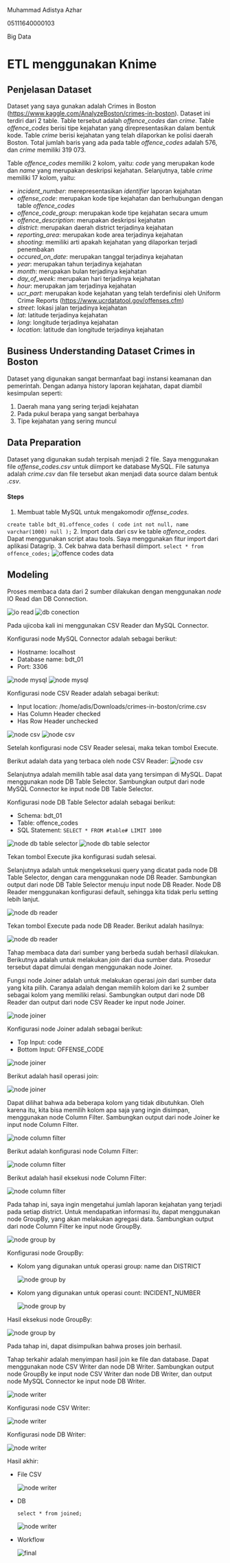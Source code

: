 Muhammad Adistya Azhar

05111640000103

Big Data

# ETL menggunakan Knime

## Penjelasan Dataset
Dataset yang saya gunakan adalah Crimes in Boston (https://www.kaggle.com/AnalyzeBoston/crimes-in-boston). Dataset ini terdiri dari 2 table. Table tersebut adalah *offence_codes* dan *crime*. Table *offence_codes* berisi tipe kejahatan yang direpresentasikan dalam bentuk kode. Table *crime* berisi kejahatan yang telah dilaporkan ke polisi daerah Boston. Total jumlah baris yang ada pada table *offence_codes* adalah 576, dan *crime* memiliki 319 073.

Table *offence_codes* memiliki 2 kolom, yaitu: *code* yang merupakan kode dan *name* yang merupakan deskripsi kejahatan. Selanjutnya, table *crime* memiliki 17 kolom, yaitu: 
- *incident_number*: merepresentasikan *identifier* laporan kejahatan
- *offense_code*: merupakan kode tipe kejahatan dan berhubungan dengan table *offence_codes*
- *offence_code_group*: merupakan kode tipe kejahatan secara umum
- *offence_description*: merupakan deskripsi kejahatan
- *district*: merupakan daerah district terjadinya kejahatan
- *reporting_area*: merupakan kode area terjadinya kejahatan
- *shooting*: memiliki arti apakah kejahatan yang dilaporkan terjadi penembakan
- *occured_on_date*: merupakan tanggal terjadinya kejahatan
- *year*: merupakan tahun terjadinya kejahatan
- *month*: merupakan bulan terjadinya kejahatan
- *day_of_week*: merupakan hari terjadinya kejahatan
- *hour*: merupakan jam terjadinya kejahatan
- *ucr_part*: merupakan kode kejahatan yang telah terdefinisi oleh Uniform Crime Reports (https://www.ucrdatatool.gov/offenses.cfm)
- *street*: lokasi jalan terjadinya kejahatan
- *lat*: latitude terjadinya kejahatan
- *long*: longitude terjadinya kejahatan
- *location*: latitude dan longitude terjadinya kejahatan

## Business Understanding Dataset Crimes in Boston
Dataset yang digunakan sangat bermanfaat bagi instansi keamanan dan pemerintah. Dengan adanya history laporan kejahatan, dapat diambil kesimpulan seperti:
1. Daerah mana yang sering terjadi kejahatan
2. Pada pukul berapa yang sangat berbahaya
3. Tipe kejahatan yang sering muncul

## Data Preparation
Dataset yang digunakan sudah terpisah menjadi 2 file. Saya menggunakan file *offense_codes.csv* untuk diimport ke database MySQL. File satunya adalah *crime.csv* dan file tersebut akan menjadi data source dalam bentuk *.csv*.

#### Steps
1. Membuat table MySQL untuk mengakomodir *offense_codes*. 

``
create table bdt_01.offence_codes
(
	code int not null,
	name varchar(1000) null
);
``
2. Import data dari csv ke table *offence_codes*. Dapat menggunakan script atau tools. Saya menggunakan fitur import dari aplikasi Datagrip.
3. Cek bahwa data berhasil diimport.
``
select * from offence_codes;
``
![offence codes data](pics/offence_codes_data.png "offence codes data")


## Modeling
Proses membaca data dari 2 sumber dilakukan dengan menggunakan *node* IO Read dan DB Connection. 

![io read](pics/io_read.png "io read")
![db conection](pics/db_connection.png "db connection")

Pada ujicoba kali ini menggunakan CSV Reader dan MySQL Connector. 

Konfigurasi node MySQL Connector adalah sebagai berikut:
- Hostname: localhost
- Database name: bdt_01
- Port: 3306

![node mysql](pics/node_mysql.png "node_mysql")
![node mysql](pics/node_mysql_2.png "node_mysql")

Konfigurasi node CSV Reader adalah sebagai berikut:
- Input location: /home/adis/Downloads/crimes-in-boston/crime.csv
- Has Column Header checked
- Has Row Header unchecked

![node csv](pics/node_csv.png "node_csv")
![node csv](pics/node_csv_2.png "node_csv")


Setelah konfigurasi node CSV Reader selesai, maka tekan tombol Execute.

Berikut adalah data yang terbaca oleh node CSV Reader:
![node csv](pics/node_csv_3.png "node_csv") 

Selanjutnya adalah memilih table asal data yang tersimpan di MySQL. Dapat menggunakan node DB Table Selector. Sambungkan output dari node MySQL Connector ke input node DB Table Selector.

Konfigurasi node DB Table Selector adalah sebagai berikut:
- Schema: bdt_01
- Table: offence_codes
- SQL Statement: ``SELECT * FROM #table# LIMIT 1000``

![node db table selector](pics/node_db_table_selector.png "node_db_table_selector")
![node db table selector](pics/node_db_table_selector_2.png "node_db_table_selector")

Tekan tombol Execute jika konfigurasi sudah selesai.

Selanjutnya adalah untuk mengeksekusi query yang dicatat pada node DB Table Selector, dengan cara menggunakan node DB Reader. Sambungkan output dari node DB Table Selector menuju input node DB Reader. Node DB Reader menggunakan konfigurasi default, sehingga kita tidak perlu setting lebih lanjut.

 ![node db reader](pics/node_db_reader.png "node_db_reader")
 
 Tekan tombol Execute pada node DB Reader. Berikut adalah hasilnya:
 
  ![node db reader](pics/node_db_reader_2.png "node_db_reader")

 Tahap membaca data dari sumber yang berbeda sudah berhasil dilakukan. Berikutnya adalah untuk melakukan *join* dari dua sumber data. Prosedur tersebut dapat dimulai dengan menggunakan node Joiner. 
 
 Fungsi node Joiner adalah untuk melakukan operasi *join* dari sumber data yang kita pilih. Caranya adalah dengan memilih kolom dari ke 2 sumber sebagai kolom yang memiliki relasi. Sambungkan output dari node DB Reader dan output dari node CSV Reader ke input node Joiner.

 ![node joiner](pics/node_joiner_2.png "node_joiner")

 Konfigurasi node Joiner adalah sebagai berikut:
 - Top Input: code
 - Bottom Input: OFFENSE_CODE
 
![node joiner](pics/node_joiner.png "node_joiner")

Berikut adalah hasil operasi join:

![node joiner](pics/node_joiner_3.png "node_joiner")

Dapat dilihat bahwa ada beberapa kolom yang tidak dibutuhkan. Oleh karena itu, kita bisa memilih kolom apa saja yang ingin disimpan, menggunakan node Column Filter. Sambungkan output dari node Joiner ke input node Column Filter.

![node column filter](pics/node_column_filter_2.png "node_column_filter")

Berikut adalah konfigurasi node Column Filter:

![node column filter](pics/node_column_filter.png "node_column_filter")

Berikut adalah hasil eksekusi node Column Filter:

![node column filter](pics/node_column_filter_3.png "node_column_filter")

Pada tahap ini, saya ingin mengetahui jumlah laporan kejahatan yang terjadi pada setiap district. Untuk mendapatkan informasi itu, dapat menggunakan node GroupBy, yang akan melakukan agregasi data. Sambungkan output dari node Column Filter ke input node GroupBy.

![node group by](pics/node_group_by_3.png "node_group_by")

Konfigurasi node GroupBy:
- Kolom yang digunakan untuk operasi group: name dan DISTRICT

    ![node group by](pics/node_group_by.png "node_group_by")
- Kolom yang digunakan untuk operasi count: INCIDENT_NUMBER

    ![node group by](pics/node_group_by_2.png "node_group_by")

Hasil eksekusi node GroupBy:

![node group by](pics/node_group_by_4.png "node_group_by")

Pada tahap ini, dapat disimpulkan bahwa proses join berhasil.

Tahap terkahir adalah menyimpan hasil join ke file dan database. Dapat menggunakan node CSV Writer dan node DB Writer. Sambungkan output node GroupBy ke input node CSV Writer dan node DB Writer, dan output node MySQL Connector ke input node DB Writer.

![node writer](pics/node_writer.png "node_writer")

Konfigurasi node CSV Writer:

![node writer](pics/node_writer_2.png "node_writer")

Konfigurasi node DB Writer:

![node writer](pics/node_writer_3.png "node_writer")

Hasil akhir:

- File CSV

    ![node writer](pics/node_writer_4.png "node_writer")
    
- DB

    ``select * from joined;``
 
    ![node writer](pics/node_writer_5.png "node_writer")
    
- Workflow

    ![final](pics/final.png "final")